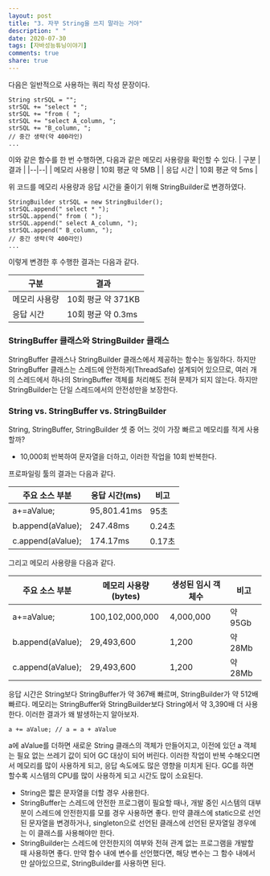 ```yaml
---
layout: post
title: "3. 자꾸 String을 쓰지 말라는 거야"
description: " "
date: 2020-07-30
tags: [자바성능튜닝이야기]
comments: true
share: true
---
```



다음은 일반적으로 사용하는 쿼리 작성 문장이다.

```
String strSQL = "";
strSQL += "select * ";
strSQL += "from ( ";
strSQL += "select A_column, ";
strSQL += "B_column, ";
// 중간 생략(약 400라인)
...

```

이와 같은 함수를 한 번 수행하면, 다음과 같은 메모리 사용량을 확인할 수 있다.
| 구분 | 결과 |
|--|--|
| 메모리 사용량 | 10회 평균 약 5MB |
| 응답 시간 | 10회 평균 약 5ms |



위 코드를 메모리 사용량과 응답 시간을 줄이기 위해 StringBuilder로 변경하였다.

```
StringBuilder strSQL = new StringBuilder();
strSQL.append(" select * ");
strSQL.append(" from ( ");
strSQL.append(" select A_column, ");
strSQL.append(" B_column, ");
// 중간 생략(약 400라인)
...

```

이렇게 변경한 후 수행한 결과는 다음과 같다.

| 구분 | 결과 |
|--|--|
| 메모리 사용량 | 10회 평균 약 371KB |
| 응답 시간 | 10회 평균 약 0.3ms |


### StringBuffer 클래스와 StringBuilder 클래스

StringBuffer 클래스나 StringBuilder 클래스에서 제공하는 함수는 동일하다. 하지만 StringBuffer 클래스는 스레드에 안전하게(ThreadSafe) 설계되어 있으므로, 여러 개의 스레드에서 하나의 StringBuffer 객체를 처리해도 전혀 문제가 되지 않는다. 하지만 StringBuilder는 단일 스레드에서의 안전성만을 보장한다.

### String vs. StringBuffer vs. StringBuilder

String, StringBuffer, StringBuilder 셋 중 어느 것이 가장 빠르고 메모리를 적게 사용할까?

-   10,000회 반복하여 문자열을 더하고, 이러한 작업을 10회 반복한다.

프로파일링 툴의 결과는 다음과 같다.

| 주요 소스 부분 | 응답 시간(ms) | 비고 |
|--|--|--|
| a+=aValue; | 95,801.41ms | 95초 |
| b.append(aValue); | 247.48ms | 0.24초 |
| c.append(aValue); | 174.17ms | 0.17초 |



그리고 메모리 사용량을 다음과 같다.

| 주요 소스 부분 | 메모리 사용량(bytes) | 생성된 임시 객체수 | 비고 |
|--|--|--|--|
| a+=aValue; | 100,102,000,000 | 4,000,000 | 약 95Gb |
| b.append(aValue); | 29,493,600 | 1,200 | 약 28Mb |
| c.append(aValue); | 29,493,600 | 1,200 | 약 28Mb |


응답 시간은 String보다 StringBuffer가 약 367배 빠르며, StringBuilder가 약 512배 빠르다. 메모리는 StringBuffer와 StringBuilder보다 String에서 약 3,390배 더 사용한다. 이러한 결과가 왜 발생하는지 알아보자.

```
a += aValue; // a = a + aValue

```

a에 aValue를 더하면 새로운 String 클래스의 객체가 만들어지고, 이전에 있던 a 객체는 필요 없는 쓰레기 값이 되어 GC 대상이 되어 버린다. 이러한 작업이 반복 수해오디면서 메모리를 많이 사용하게 되고, 응답 속도에도 많은 영향을 미치게 된다. GC를 하면 할수록 시스템의 CPU를 많이 사용하게 되고 시간도 많이 소요된다.

-   String은 짧은 문자열을 더할 경우 사용한다.
-   StringBuffer는 스레드에 안전한 프로그램이 필요할 때나, 개발 중인 시스템의 대부분이 스레드에 안전한지를 모를 경우 사용하면 좋다. 만약 클래스에 static으로 선언된 문자열을 변경하거나, singleton으로 선언된 클래스에 선언된 문자열일 경우에는 이 클래스를 사용해야만 한다.
-   StringBuilder는 스레드에 안전한지의 여부와 전혀 관계 없는 프로그램을 개발할 때 사용하면 좋다. 만약 함수 내에 변수를 선언했다면, 해당 변수는 그 함수 내에서만 살아있으므로, StringBuilder를 사용하면 된다.